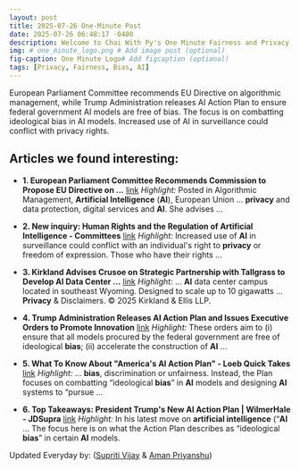 ```yaml
---
layout: post
title: 2025-07-26 One-Minute Post
date: 2025-07-26 06:48:17 -0400
description: Welcome to Chai With Py's One Minute Fairness and Privacy, which aims to provide you the current happenings in the world of Fairness, Privacy, and AI.
img: # one_minute_logo.png # Add image post (optional)
fig-caption: One Minute Logo# Add figcaption (optional)
tags: [Privacy, Fairness, Bias, AI]
---
```


European Parliament Committee recommends EU Directive on algorithmic management, while Trump Administration releases AI Action Plan to ensure federal government AI models are free of bias. The focus is on combatting ideological bias in AI models. Increased use of AI in surveillance could conflict with privacy rights.

## Articles we found interesting:

- **1. European Parliament Committee Recommends Commission to Propose EU Directive on ...** [link](https://www.insideprivacy.com/european-union-2/european-parliament-committee-recommends-commission-to-propose-eu-directive-on-algorithmic-management/)
_Highlight:_ Posted in Algorithmic Management, <b>Artificial Intelligence</b> (<b>AI</b>), European Union ... <b>privacy</b> and data protection, digital services and <b>AI</b>. She advises&nbsp;...

- **2. New inquiry: Human Rights and the Regulation of <b>Artificial Intelligence</b> - Committees** [link](https://committees.parliament.uk/committee/93/human-rights-joint-committee/news/208676/new-inquiry-human-rights-and-the-regulation-of-artificial-intelligence/)
_Highlight:_ Increased use of <b>AI</b> in surveillance could conflict with an individual&#39;s right to <b>privacy</b> or freedom of expression. Those who have their rights&nbsp;...

- **3. Kirkland Advises Crusoe on Strategic Partnership with Tallgrass to Develop <b>AI</b> Data Center ...** [link](https://www.kirkland.com/news/press-release/2025/07/kirkland-advises-crusoe-on-strategic-partnership-with-tallgrass-to-develop-ai-data-center-in-wyoming)
_Highlight:_ ... <b>AI</b> data center campus located in southeast Wyoming. Designed to scale up to 10 gigawatts ... <b>Privacy</b> &amp; Disclaimers. © 2025 Kirkland &amp; Ellis LLP.

- **4. Trump Administration Releases <b>AI</b> Action Plan and Issues Executive Orders to Promote Innovation** [link](https://www.omm.com/insights/alerts-publications/trump-administration-releases-ai-action-plan-and-issues-executive-orders-to-promote-innovation/)
_Highlight:_ These orders aim to (i) ensure that all models procured by the federal government are free of ideological <b>bias</b>; (ii) accelerate the construction of <b>AI</b>&nbsp;...

- **5. What To Know About &quot;America&#39;s <b>AI</b> Action Plan&quot; - Loeb Quick Takes** [link](https://quicktakes.loeb.com/post/102kxpo/what-to-know-about-americas-ai-action-plan)
_Highlight:_ ... <b>bias</b>, discrimination or unfairness. Instead, the Plan focuses on combatting “ideological <b>bias</b>” in <b>AI</b> models and designing <b>AI</b> systems to “pursue&nbsp;...

- **6. Top Takeaways: President Trump&#39;s New <b>AI</b> Action Plan | WilmerHale - JDSupra** [link](https://www.jdsupra.com/legalnews/top-takeaways-president-trump-s-new-ai-5269426/)
_Highlight:_ In his latest move on <b>artificial intelligence</b> (“<b>AI</b> ... The focus here is on what the Action Plan describes as “ideological <b>bias</b>” in certain <b>AI</b> models.


Updated Everyday by: (<a href="https://supritivijay.github.io/">Supriti Vijay</a> & <a href="https://amanpriyanshu.github.io/">Aman Priyanshu</a>)
